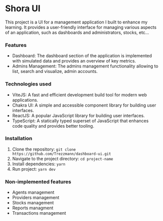 # Shora UI

This project is a UI for a management application I built to enhance my learning. It provides a user-friendly interface for managing various aspects of an application, such as dashboards and administrators, stocks, etc...

### Features
- Dashboard: The dashboard section of the application is implemented with simulated data and provides an overview of key metrics.
- Admins Management: The admins management functionality allowing to list, search and visualize, admin accounts.

### Technologies used

- ViteJS: A fast and efficient development build tool for modern web applications.
- Chakra UI: A simple and accessible component library for building user interfaces.
- ReactJS: A popular JavaScript library for building user interfaces.
- TypeScript: A statically typed superset of JavaScript that enhances code quality and provides better tooling.

### Installation

1. Clone the repository: `git clone https://github.com/Trezzmann/dashboard-ui.git`
2. Navigate to the project directory: `cd project-name`
3. Install dependencies: `yarn`
4. Run project: `yarn dev`

### Non-implemented features

- Agents management
- Providers management
- Stocks management
- Reports managment
- Transactions management
